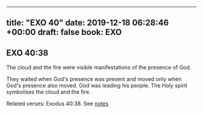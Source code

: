 
---
title: "EXO 40"
date: 2019-12-18 06:28:46 +00:00
draft: false
book: EXO
---

## EXO 40:38

The cloud and the fire were visible manifestations of the presence of God.

They waited when God's presence was present and moved only when God's presence also moved. God was leading his people. The Holy spirit symbolises the cloud and the fire.

Related verses: Exodus 40:38. See [notes](https://my.bible.com/notes/3321842856880759132)

